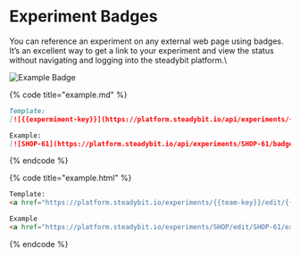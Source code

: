 # Experiment Badges

You can reference an experiment on any external web page using badges. It’s an excellent way to get a link to your experiment and view the status without navigating and logging into the steadybit platform.\


![Example Badge](https://platform.steadybit.io/api/experiments/SHOP-61/badge.svg?tenantKey=demo)

{% code title="example.md" %}
```markdown
Template:
[![{{expermiment-key}}](https://platform.steadybit.io/api/experiments/{{experiment-key}}/badge.svg?tenantKey={{tenant-key}})](https://platform.steadybit.io/experiments/{{team-key}}/edit/{{experiment-key}}/executions/?tenant={{tenant-key}}~)

Example:
[![SHOP-61](https://platform.steadybit.io/api/experiments/SHOP-61/badge.svg?tenantKey=demo)](https://platform.steadybit.io/experiments/SHOP/edit/SHOP-61/executions/?tenant=demo~)

```
{% endcode %}

{% code title="example.html" %}
```html
Template: 
<a href="https://platform.steadybit.io/experiments/{{team-key}}/edit/{{experiment-key}}/executions/?tenant={{tenant-key}}~" rel="nofollow"><img alt="{{experiment-key}}" src="https://platform.steadybit.io/api/experiments/{{experiment-key}}/badge.svg?tenantKey={{tenant-key}}" style="max-width: 100%;"></a>

Example
<a href="https://platform.steadybit.io/experiments/SHOP/edit/SHOP-61/executions/?tenant=demo~" rel="nofollow"><img alt="SHOP-61" src="https://platform.steadybit.io/api/experiments/SHOP-61/badge.svg?tenantKey=demo" style="max-width: 100%;"></a>

```
{% endcode %}
